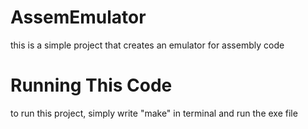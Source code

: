 # AssemEmulator
this is a simple project that creates an emulator for assembly code

# Running This Code
to run this project, simply write "make" in terminal and run the exe file
